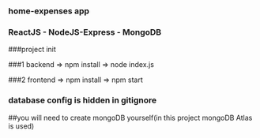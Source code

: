 ### home-expenses app
### ReactJS - NodeJS-Express - MongoDB

###project init

###1 backend => npm install => node index.js

###2 frontend => npm install => npm start

### database config is hidden in gitignore
##you will need to create mongoDB yourself(in this project mongoDB Atlas is used)
